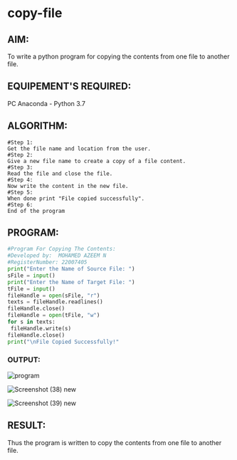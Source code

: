 # copy-file
## AIM:
To write a python program for copying the contents from one file to another file.
## EQUIPEMENT'S REQUIRED: 
PC
Anaconda - Python 3.7
## ALGORITHM:
```
#Step 1:
Get the file name and location from the user.
#Step 2:
Give a new file name to create a copy of a file content.
#Step 3:
Read the file and close the file.
#Step 4:
Now write the content in the new file.
#Step 5:
When done print "File copied successfully".
#Step 6:
End of the program
```
## PROGRAM:
```python
#Program For Copying The Contents:
#Developed by:  MOHAMED AZEEM N
#RegisterNumber: 22007405
print("Enter the Name of Source File: ")
sFile = input()
print("Enter the Name of Target File: ")
tFile = input()
fileHandle = open(sFile, "r")
texts = fileHandle.readlines()
fileHandle.close()
fileHandle = open(tFile, "w")
for s in texts:
 fileHandle.write(s)
fileHandle.close()
print("\nFile Copied Successfully!"
```

### OUTPUT:

![program](https://user-images.githubusercontent.com/121040764/215116543-3ee23080-93ef-4036-a49b-578e72c3be54.jpg)

![Screenshot (38) new](https://user-images.githubusercontent.com/121040764/215127481-ea60153e-21b3-4e9c-b7ca-6349bc7ea81c.png)


![Screenshot (39) new](https://user-images.githubusercontent.com/121040764/215127522-bda4e96d-1d51-4ccc-98d4-4f835bbf36a2.png)


## RESULT:
Thus the program is written to copy the contents from one file to another file.
